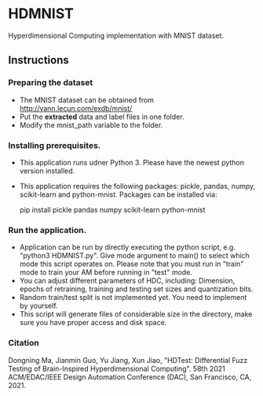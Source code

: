# HDMNIST
Hyperdimensional Computing implementation with MNIST dataset.

## Instructions

### Preparing the dataset
 - The MNIST dataset can be obtained from http://yann.lecun.com/exdb/mnist/ 
 - Put the **extracted** data and label files in one folder.
 - Modify the mnist_path variable to the folder.


### Installing prerequisites.
 - This application runs udner Python 3. Please have the newest python version installed.
 - This application requires the following packages: pickle, pandas, numpy, scikit-learn and python-mnist. Packages can be installed via:
 
     pip install pickle pandas numpy scikit-learn python-mnist
     

### Run the application.
 - Application can be run by directly executing the python script, e.g. "python3 HDMNIST.py". Give mode argument to main() to select which mode this script operates on. Please note that you must run in "train" mode to train your AM before running in "test" mode.
 - You can adjust different parameters of HDC, including: Dimension, epochs of retraining, training and testing set sizes and quantization bits.
 - Random train/test split is not implemented yet. You need to implement by yourself.
 - This script will generate files of considerable size in the directory, make sure you have proper access and disk space.

### Citation
Dongning Ma, Jianmin Guo, Yu Jiang, Xun Jiao, "HDTest: Differential Fuzz Testing of Brain-Inspired Hyperdimensional Computing". 58th 2021 ACM/EDAC/IEEE Design Automation Conference (DAC), San Francisco, CA, 2021.
